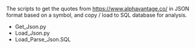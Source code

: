 The scripts to get the quotes from https://www.alphavantage.co/ in JSON format based on a symbol, and copy / load to SQL database for analysis.
* Get_Json.py
* Load_Json.py
* Load_Parse_Json.SQL